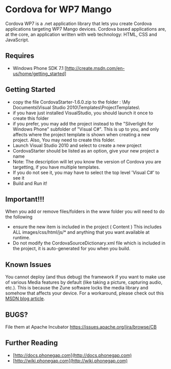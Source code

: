 Cordova for WP7 Mango
===

Cordova WP7 is a .net application library that lets you create Cordova applications targeting WP7 Mango devices.
Cordova based applications are, at the core, an application written with web technology: HTML, CSS and JavaScript.

Requires
---

- Windows Phone SDK 7.1 [http://create.msdn.com/en-us/home/getting_started]


Getting Started
---

- copy the file CordovaStarter-1.6.0.zip to the folder : \My Documents\Visual Studio 2010\Templates\ProjectTemplates\
 - if you have just installed VisualStudio, you should launch it once to create this folder
 - if you prefer, you may add the project instead to the "Silverlight for Windows Phone" subfolder of "Visual C#".  This is up to you, and only affects where the project template is shown when creating a new project. Also, You may need to create this folder.
- Launch Visual Studio 2010 and select to create a new project
 - CordovaStarter should be listed as an option, give your new project a name
  - Note: The description will let you know the version of Cordova you are targetting, if you have multiple templates.
 - If you do not see it, you may have to select the top level 'Visual C#' to see it
- Build and Run it!

Important!!!
---

When you add or remove files/folders in the www folder you will need to do the following

- ensure the new item is included in the project ( Content ) This includes ALL images/css/html/js/* and anything that you want available at runtime.
- Do not modify the CordovaSourceDictionary.xml file which is included in the project, it is auto-generated for you when you build.

Known Issues
---

You cannot deploy (and thus debug) the framework if you want to make use
of various Media features by default (like taking a picture, capturing
audio, etc.). This is because the Zune software
locks the media library and somehow that affects your device. For a
workaround, please check out this [MSDN blog article](http://blogs.msdn.com/b/jaimer/archive/2010/11/03/tips-for-debugging-wp7-media-apps-with-wpconnect.aspx).


BUGS?
-----
File them at Apache Incubator 
https://issues.apache.org/jira/browse/CB


Further Reading
---

- [http://docs.phonegap.com](http://docs.phonegap.com)
- [http://wiki.phonegap.com](http://wiki.phonegap.com)
